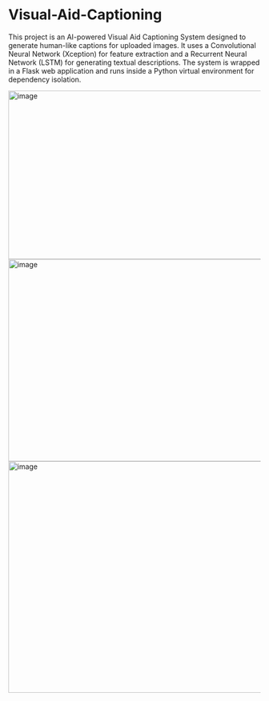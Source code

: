# Visual-Aid-Captioning
This project is an AI-powered Visual Aid Captioning System designed to generate human-like captions for uploaded images. It uses a Convolutional Neural Network (Xception) for feature extraction and a Recurrent Neural Network (LSTM) for generating textual descriptions. The system is wrapped in a Flask web application and runs inside a Python virtual environment for dependency isolation.

<img width="854" height="337" alt="image" src="https://github.com/user-attachments/assets/728875f0-5065-41e6-a482-437fed69edaf" />


<img width="860" height="404" alt="image" src="https://github.com/user-attachments/assets/6016734d-a34b-4df2-81e3-b2c342d67443" />


<img width="710" height="463" alt="image" src="https://github.com/user-attachments/assets/59960860-cf8a-44ad-995c-cb0475c9d612" />
